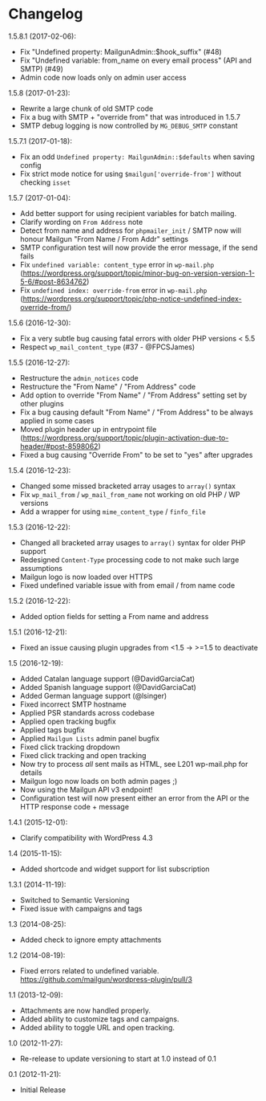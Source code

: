 Changelog
=========

1.5.8.1 (2017-02-06):
- Fix "Undefined property: MailgunAdmin::$hook_suffix" (#48)
- Fix "Undefined variable: from_name on every email process" (API and SMTP) (#49)
- Admin code now loads only on admin user access

1.5.8 (2017-01-23):
* Rewrite a large chunk of old SMTP code
* Fix a bug with SMTP + "override from" that was introduced in 1.5.7
* SMTP debug logging is now controlled by `MG_DEBUG_SMTP` constant

1.5.7.1 (2017-01-18):
* Fix an odd `Undefined property: MailgunAdmin::$defaults` when saving config
* Fix strict mode notice for using `$mailgun['override-from']` without checking `isset`

1.5.7 (2017-01-04):
* Add better support for using recipient variables for batch mailing.
* Clarify wording on `From Address` note
* Detect from name and address for `phpmailer_init` / SMTP now will honour Mailgun "From Name / From Addr" settings
* SMTP configuration test will now provide the error message, if the send fails
* Fix `undefined variable: content_type` error in `wp-mail.php` (https://wordpress.org/support/topic/minor-bug-on-version-version-1-5-6/#post-8634762)
* Fix `undefined index: override-from` error in `wp-mail.php` (https://wordpress.org/support/topic/php-notice-undefined-index-override-from/)

1.5.6 (2016-12-30):
* Fix a very subtle bug causing fatal errors with older PHP versions < 5.5
* Respect `wp_mail_content_type` (#37 - @FPCSJames)

1.5.5 (2016-12-27):
* Restructure the `admin_notices` code
* Restructure the "From Name" / "From Address" code
* Add option to override "From Name" / "From Address" setting set by other plugins
* Fix a bug causing default "From Name" / "From Address" to be always applied in some cases
* Moved plugin header up in entrypoint file (https://wordpress.org/support/topic/plugin-activation-due-to-header/#post-8598062)
* Fixed a bug causing "Override From" to be set to "yes" after upgrades

1.5.4 (2016-12-23):
* Changed some missed bracketed array usages to `array()` syntax
* Fix `wp_mail_from` / `wp_mail_from_name` not working on old PHP / WP versions
* Add a wrapper for using `mime_content_type` / `finfo_file`

1.5.3 (2016-12-22):
* Changed all bracketed array usages to `array()` syntax for older PHP support
* Redesigned `Content-Type` processing code to not make such large assumptions
* Mailgun logo is now loaded over HTTPS
* Fixed undefined variable issue with from email / from name code

1.5.2 (2016-12-22):
* Added option fields for setting a From name and address

1.5.1 (2016-12-21):
* Fixed an issue causing plugin upgrades from <1.5 -> >=1.5 to deactivate

1.5 (2016-12-19):
* Added Catalan language support (@DavidGarciaCat)
* Added Spanish language support (@DavidGarciaCat)
* Added German language support (@lsinger)
* Fixed incorrect SMTP hostname
* Applied PSR standards across codebase
* Applied open tracking bugfix
* Applied tags bugfix
* Applied `Mailgun Lists` admin panel bugfix
* Fixed click tracking dropdown
* Fixed click tracking and open tracking
* Now try to process *all* sent mails as HTML, see L201 wp-mail.php for details
* Mailgun logo now loads on both admin pages ;)
* Now using the Mailgun API v3 endpoint!
* Configuration test will now present either an error from the API or the HTTP response code + message

1.4.1 (2015-12-01):
* Clarify compatibility with WordPress 4.3

1.4 (2015-11-15):
* Added shortcode and widget support for list subscription

1.3.1 (2014-11-19):
* Switched to Semantic Versioning
* Fixed issue with campaigns and tags

1.3 (2014-08-25):
* Added check to ignore empty attachments

1.2 (2014-08-19):
* Fixed errors related to undefined variable. https://github.com/mailgun/wordpress-plugin/pull/3

1.1 (2013-12-09):
* Attachments are now handled properly.
* Added ability to customize tags and campaigns.
* Added ability to toggle URL and open tracking.

1.0 (2012-11-27):
* Re-release to update versioning to start at 1.0 instead of 0.1

0.1 (2012-11-21):
* Initial Release

